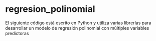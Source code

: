 # regresion_polinomial
El siguiente código está escrito en Python y utiliza varias librerías para desarrollar un modelo de regresión polinomial con múltiples variables predictoras
